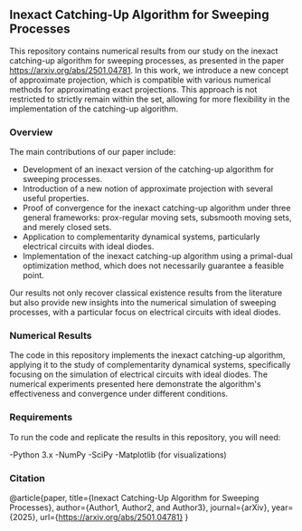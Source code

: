 ## Inexact Catching-Up Algorithm for Sweeping Processes

This repository contains numerical results from our study on the inexact catching-up algorithm for sweeping processes, as presented in the paper https://arxiv.org/abs/2501.04781. 
In this work, we introduce a new concept of approximate projection, which is compatible with various numerical methods for approximating exact projections. This approach is not restricted to strictly remain within the set, allowing for more flexibility in the implementation of the catching-up algorithm.

### Overview
The main contributions of our paper include:

- Development of an inexact version of the catching-up algorithm for sweeping processes.
- Introduction of a new notion of approximate projection with several useful properties.
- Proof of convergence for the inexact catching-up algorithm under three general frameworks: prox-regular moving sets, subsmooth moving sets, and merely closed sets.
- Application to complementarity dynamical systems, particularly electrical circuits with ideal diodes.
- Implementation of the inexact catching-up algorithm using a primal-dual optimization method, which does not necessarily guarantee a feasible point.

Our results not only recover classical existence results from the literature but also provide new insights into the numerical simulation of sweeping processes, with a particular focus on electrical circuits with ideal diodes.

### Numerical Results

The code in this repository implements the inexact catching-up algorithm, applying it to the study of complementarity dynamical systems, specifically focusing on the simulation of electrical circuits with ideal diodes. The numerical experiments presented here demonstrate the algorithm's effectiveness and convergence under different conditions.

### Requirements

To run the code and replicate the results in this repository, you will need:

-Python 3.x
-NumPy
-SciPy
-Matplotlib (for visualizations)

### Citation

@article{paper,
  title={Inexact Catching-Up Algorithm for Sweeping Processes},
  author={Author1, Author2, and Author3},
  journal={arXiv},
  year={2025},
  url={https://arxiv.org/abs/2501.04781}
}
